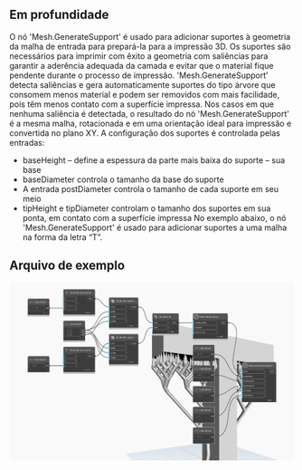## Em profundidade
O nó 'Mesh.GenerateSupport' é usado para adicionar suportes à geometria da malha de entrada para prepará-la para a impressão 3D. Os suportes são necessários para imprimir com êxito a geometria com saliências para garantir a aderência adequada da camada e evitar que o material fique pendente durante o processo de impressão. 'Mesh.GenerateSupport' detecta saliências e gera automaticamente suportes do tipo árvore que consomem menos material e podem ser removidos com mais facilidade, pois têm menos contato com a superfície impressa. Nos casos em que nenhuma saliência é detectada, o resultado do nó 'Mesh.GenerateSupport' é a mesma malha, rotacionada e em uma orientação ideal para impressão e convertida no plano XY. A configuração dos suportes é controlada pelas entradas:
- baseHeight – define a espessura da parte mais baixa do suporte – sua base
- baseDiameter controla o tamanho da base do suporte
- A entrada postDiameter controla o tamanho de cada suporte em seu meio
- tipHeight e tipDiameter controlam o tamanho dos suportes em sua ponta, em contato com a superfície impressa
No exemplo abaixo, o nó 'Mesh.GenerateSupport' é usado para adicionar suportes a uma malha na forma da letra “T”.

## Arquivo de exemplo

![Example](./Autodesk.DesignScript.Geometry.Mesh.GenerateSupport_img.jpg)
